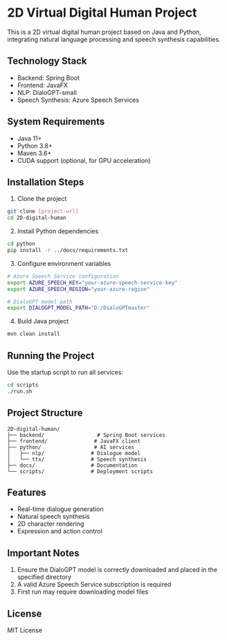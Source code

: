 # 2D Virtual Digital Human Project

This is a 2D virtual digital human project based on Java and Python, integrating natural language processing and speech synthesis capabilities.

## Technology Stack

- Backend: Spring Boot
- Frontend: JavaFX
- NLP: DialoGPT-small
- Speech Synthesis: Azure Speech Services

## System Requirements

- Java 11+
- Python 3.8+
- Maven 3.6+
- CUDA support (optional, for GPU acceleration)

## Installation Steps

1. Clone the project
```bash
git clone [project-url]
cd 2D-digital-human
```

2. Install Python dependencies
```bash
cd python
pip install -r ../docs/requirements.txt
```

3. Configure environment variables
```bash
# Azure Speech Service configuration
export AZURE_SPEECH_KEY="your-azure-speech-service-key"
export AZURE_SPEECH_REGION="your-azure-region"

# DialoGPT model path
export DIALOGPT_MODEL_PATH="D:/DialoGPTmaster"
```

4. Build Java project
```bash
mvn clean install
```

## Running the Project

Use the startup script to run all services:
```bash
cd scripts
./run.sh
```

## Project Structure

```
2D-digital-human/
├── backend/                 # Spring Boot services
├── frontend/               # JavaFX client
├── python/                 # AI services
│   ├── nlp/               # Dialogue model
│   └── tts/               # Speech synthesis
├── docs/                  # Documentation
└── scripts/               # Deployment scripts
```

## Features

- Real-time dialogue generation
- Natural speech synthesis
- 2D character rendering
- Expression and action control

## Important Notes

1. Ensure the DialoGPT model is correctly downloaded and placed in the specified directory
2. A valid Azure Speech Service subscription is required
3. First run may require downloading model files

## License

MIT License 
